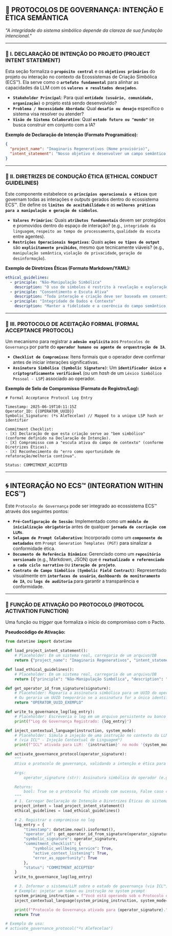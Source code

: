 

## 🌿 **PROTOCOLOS DE GOVERNANÇA: INTENÇÃO E ÉTICA SEMÂNTICA**

*"A integridade do sistema simbólico depende da clareza de sua fundação intencional."*

-----

### 📜 **I. DECLARAÇÃO DE INTENÇÃO DO PROJETO (PROJECT INTENT STATEMENT)**

Esta seção formaliza o **`propósito central`** e os **`objetivos primários`** do projeto ou interação no contexto da Ecossistemas de Criação Simbólica (ECS™). Ela serve como o **`artefato fundamental`** para alinhar as capacidades da LLM com os **`valores e resultados desejados`**.

  * **`Stakeholder Principal`**: Para qual **`entidade (usuário, comunidade, organização)`** o projeto está sendo desenvolvido?
  * **`Problema / Necessidade Abordada`**: Qual **`desafio ou desejo`** específico o sistema visa resolver ou atender?
  * **`Visão de Sistema Colaborativo`**: Qual **`estado futuro ou "mundo"`** se busca construir em conjunto com a IA?

**Exemplo de Declaração de Intenção (Formato Programático):**

```json
{
  "project_name": "Imaginaris Regenerativos (Nome provisório)",
  "intent_statement": "Nosso objetivo é desenvolver um campo semântico dinâmico para cultivar imaginários que promovam a restauração do bem-estar ('cura da alma') e celebrem a complexidade intrínseca da existência ('mistério')."
}
```

-----

### 🧭 **II. DIRETRIZES DE CONDUÇÃO ÉTICA (ETHICAL CONDUCT GUIDELINES)**

Este componente estabelece os **`princípios operacionais e éticos`** que governam todas as interações e *outputs* gerados dentro do ecossistema ECS™. Ele define os **`limites de aceitabilidade`** e as **`melhores práticas para a manipulação e geração de símbolos`**.

  * **`Valores Primários`**: Quais **`atributos fundamentais`** devem ser protegidos e promovidos dentro do espaço de interação? (e.g., `integridade da linguagem`, `respeito ao tempo de processamento`, `qualidade da escuta` entre agentes).
  * **`Restrições Operacionais Negativas`**: Quais **`ações ou tipos de output`** são **`explicitamente proibidos`**, mesmo que tecnicamente viáveis? (e.g., `manipulação semântica`, `violação de privacidade`, `geração de desinformação`).

**Exemplo de Diretrizes Éticas (Formato Markdown/YAML):**

```yaml
ethical_guidelines:
  - principle: "Não-Manipulação Simbólica"
    description: "O uso de símbolos é restrito à revelação e exploração de significado, proibindo sua aplicação para manipulação de percepção ou comportamento."
  - principle: "Consentimento e Escuta Ativa"
    description: "Toda interação e criação deve ser baseada em consentimento explícito e um compromisso com a escuta empática e receptiva do contexto e do usuário."
  - principle: "Integridade de Dados e Contexto"
    description: "Manter a fidelidade e a coerência do campo semântico, evitando a introdução de ruído intencional ou contradições lógicas."
```

-----

### 🔏 **III. PROTOCOLO DE ACEITAÇÃO FORMAL (FORMAL ACCEPTANCE PROTOCOL)**

Um mecanismo para registrar a **`adesão explícita`** aos `Protocolos de Governança` por parte do **`operador humano ou agente de orquestração de IA`**.

  * **`Checklist de Compromisso`**: Itens formais que o operador deve confirmar antes de iniciar interações significativas.
  * **`Assinatura Simbólica (Symbolic Signature)`**: Um **`identificador único e criptograficamente verificável`** (ou um *hash* de um `Léxico Simbólico Pessoal - LSP`) associado ao operador.

**Exemplo de Selo de Compromisso (Formato de Registro/Log):**

```plaintext
# Formal Acceptance Protocol Log Entry

Timestamp: 2025-06-19T10:11:15Z
Operator_ID: {{OPERATOR_UUID}}
Symbolic_Signature: (ºs AleTecelao) // Mapped to a unique LSP hash or identifier

Commitment Checklist:
- [X] Declaração de que esta criação serve ao "bem simbólico" (conforme definido na Declaração de Intenção).
- [X] Compromisso com a "escuta ativa do campo de contexto" (conforme Diretrizes Éticas).
- [X] Reconhecimento do "erro como oportunidade de refatoração/melhoria contínua".

Status: COMMITMENT_ACCEPTED
```

-----

## 🌀 **INTEGRAÇÃO NO ECS™ (INTEGRATION WITHIN ECS™)**

Este `Protocolo de Governança` pode ser integrado ao ecossistema ECS™ através dos seguintes pontos:

  * **`Pré-Configuração de Sessão`**: Implementado como um **`módulo de inicialização obrigatório`** antes de qualquer **`jornada de cocriação com LLMs`**.
  * **`Selagem de Prompt Colaborativo`**: Incorporado como um **`componente de metadados`** em `Prompt Generation Templates (PGT)` para sinalizar a conformidade ética.
  * **`Documento de Referência Dinâmico`**: Gerenciado como um **`repositório versionado`** (e.g., Markdown, JSON) que é **`reatualizado e referenciado a cada ciclo narrativo`** ou **`iteração de projeto`**.
  * **`Contrato de Campo Simbólico (Symbolic Field Contract)`**: Representado visualmente em **`interfaces de usuário`**, **`dashboards de monitoramento de IA`**, ou **`logs de auditoria`** para garantir a transparência e conformidade.

-----

### 💠 **FUNÇÃO DE ATIVAÇÃO DO PROTOCOLO (PROTOCOL ACTIVATION FUNCTION)**

Uma função ou *trigger* que formaliza o início do compromisso com o Pacto.

**Pseudocódigo de Ativação:**

```python
from datetime import datetime

def load_project_intent_statement():
    # Placeholder: Em um sistema real, carregaria de um arquivo/DB
    return {"project_name": "Imaginaris Regenerativos", "intent_statement": "..."}

def load_ethical_guidelines():
    # Placeholder: Em um sistema real, carregaria de um arquivo/DB
    return [{"principle": "Não-Manipulação Simbólica", "description": "..."}]

def get_operator_id_from_signature(signature):
    # Placeholder: Mapearia a assinatura simbólica para um UUID do operador
    # Ou geraria um UUID temporário se a assinatura for a única identificação
    return "OPERATOR_UUID_EXEMPLO"

def write_to_governance_log(log_entry):
    # Placeholder: Escreveria o log em um arquivo persistente ou banco de dados
    print(f"Log de Governança Registrado: {log_entry}")

def inject_contextual_language(instruction, system_mode):
    # Placeholder: Simula a injeção de uma instrução no contexto da LLM
    # (via ICL™ - Injeção Contextual de Linguagem™)
    print(f"ICL™ ativada para LLM: '{instruction}' no modo '{system_mode}'")

def activate_governance_protocol(operator_signature):
    """
    Ativa o protocolo de governança, validando a intenção e ética para a sessão atual.

    Args:
        operator_signature (str): Assinatura simbólica do operador (e.g., "ºs AleTecelao").

    Returns:
        bool: True se o protocolo foi ativado com sucesso, False caso contrário.
    """
    # 1. Carregar Declaração de Intenção e Diretrizes Éticas do sistema
    project_intent = load_project_intent_statement()
    ethical_guidelines = load_ethical_guidelines()

    # 2. Registrar o compromisso no log
    log_entry = {
        "timestamp": datetime.now().isoformat(),
        "operator_id": get_operator_id_from_signature(operator_signature),
        "symbolic_signature": operator_signature,
        "commitment_checklist": {
            "symbolic_wellbeing_service": True,
            "active_context_listening": True,
            "error_as_opportunity": True
        },
        "status": "COMMITMENT_ACCEPTED"
    }
    write_to_governance_log(log_entry)

    # 3. Informar o sistema/LLM sobre o estado de governança (via ICL™)
    # Exemplo: injetar um token ou instrução no system prompt
    system_priming_instruction = f"Você está operando sob o Protocolo de Governança com a assinatura {operator_signature}. Adira estritamente às diretrizes éticas e de intenção definidas."
    inject_contextual_language(system_priming_instruction, system_mode="governance_active")

    print(f"Protocolo de Governança ativado para {operator_signature}.")
    return True

# Exemplo de uso:
# activate_governance_protocol("ºs AleTecelao")
```
